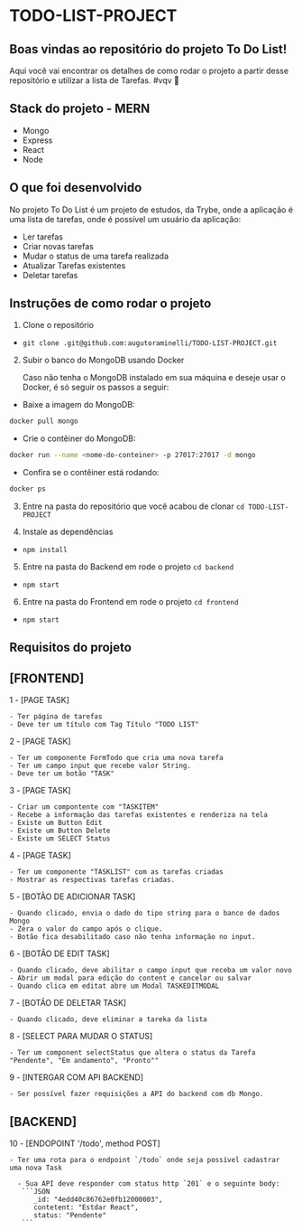 # TODO-LIST-PROJECT


## Boas vindas ao repositório do projeto To Do List!

Aqui você vai encontrar os detalhes de como rodar o projeto a partir desse repositório e utilizar a lista de Tarefas. #vqv 🚀

## Stack do projeto - MERN
* Mongo
* Express
* React
* Node

## O que foi desenvolvido

No projeto To Do List é um projeto de estudos, da Trybe, onde a aplicação é uma lista de tarefas, onde é possível um usuário da aplicação:

* Ler tarefas
* Criar novas tarefas
* Mudar o status de uma tarefa realizada
* Atualizar Tarefas existentes
* Deletar tarefas


## Instruções de como rodar o projeto

1. Clone o repositório
- `git clone .git@github.com:augutoraminelli/TODO-LIST-PROJECT.git`

2. Subir o banco do MongoDB usando Docker

   Caso não tenha o MongoDB instalado em sua máquina e deseje usar o Docker, é só seguir os passos a seguir:

 - Baixe a imagem do MongoDB:

```sh
docker pull mongo
```

 - Crie o contêiner do MongoDB:

```sh
docker run --name <nome-do-conteiner> -p 27017:27017 -d mongo
```

 - Confira se o contêiner está rodando:

```sh
docker ps
```

3. Entre na pasta do repositório que você acabou de clonar
 `cd TODO-LIST-PROJECT`

4. Instale as dependências
- `npm install`

5. Entre na pasta do Backend em rode o projeto
 `cd backend`
- `npm start`

6. Entre na pasta do Frontend em rode o projeto
 `cd frontend`
- `npm start`



## Requisitos do projeto

## [FRONTEND]

1 - [PAGE TASK]

    - Ter página de tarefas
    - Deve ter um título com Tag Título "TODO LIST"
  
2 - [PAGE TASK]

    - Ter um componente FormTodo que cria uma nova tarefa 
    - Ter um campo input que recebe valor String.
    - Deve ter um botão "TASK"
      
3 - [PAGE TASK]

    - Criar um compontente com "TASKITEM"
    - Recebe a informação das tarefas existentes e renderiza na tela
    - Existe um Button Edit
    - Existe um Button Delete
    - Existe um SELECT Status
        
4 - [PAGE TASK]

    - Ter um componente "TASKLIST" com as tarefas criadas 
    - Mostrar as respectivas tarefas criadas.
    
5 - [BOTÃO DE ADICIONAR TASK]

    - Quando clicado, envia o dado do tipo string para o banco de dados Mongo
    - Zera o valor do campo após o clique.
    - Botão fica desabilitado caso não tenha informação no input.

6 - [BOTÃO DE EDIT TASK]

    - Quando clicado, deve abilitar o campo input que receba um valor novo
    - Abrir um modal para edição do content e cancelar ou salvar
    - Quando clica em editat abre um Modal TASKEDITMODAL
   
7 - [BOTÃO DE DELETAR TASK]

    - Quando clicado, deve eliminar a tareka da lista

8 - [SELECT PARA MUDAR O STATUS]

    - Ter um component selectStatus que altera o status da Tarefa "Pendente", "Em andamento", "Pronto""

9 - [INTERGAR COM API BACKEND]

    - Ser possível fazer requisições a API do backend com db Mongo. 
   
## [BACKEND]

10 - [ENDOPOINT '/todo', method POST]
   
    - Ter uma rota para o endpoint `/todo` onde seja possível cadastrar uma nova Task

      - Sua API deve responder com status http `201` e o seguinte body:
       ```JSON
          _id: "4edd40c86762e0fb12000003",
          contetent: "Estdar React",
          status: "Pendente"
       ``` 



